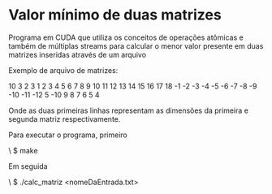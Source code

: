 # Valor mínimo de duas matrizes

Programa em CUDA que utiliza os conceitos de operações atômicas e também de múltiplas streams para calcular o menor valor presente em duas matrizes inseridas através de um arquivo

Exemplo de arquivo de matrizes:

10 3
2 3
1 2 3
4 5 6
7 8 9
10 11 12
13 14 15
16 17 18
-1 -2 -3
-4 -5 -6
-7 -8 -9
-10 -11 -12
5 -10
9 8 7
6 5 4

Onde as duas primeiras linhas representam as dimensões da primeira e segunda matriz respectivamente.

Para executar o programa, primeiro

\ $ make 

Em seguida

\ $ ./calc_matriz <nomeDaEntrada.txt>
